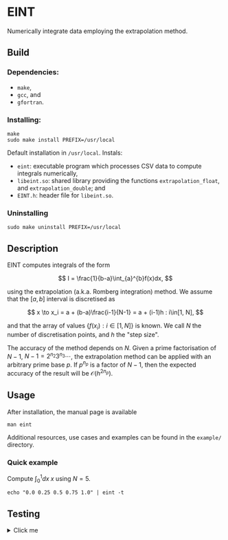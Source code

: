 # EINT

Numerically integrate data employing the extrapolation method.

## Build

### Dependencies:
- ``make``,
- ``gcc``, and
- ``gfortran``.

### Installing:
```
make
sudo make install PREFIX=/usr/local
```
Default installation in ``/usr/local``. Instals:
- ``eint``: executable program which processes CSV data to compute integrals numerically,
- ``libeint.so``: shared library providing the functions ``extrapolation_float``, and ``extrapolation_double``; and
- ``EINT.h``: header file for ``libeint.so``.
### Uninstalling
```
sudo make uninstall PREFIX=/usr/local
```

## Description

EINT computes integrals of the form

$$
I = \frac{1}{b-a}\int_{a}^{b}f(x)dx,
$$

using the extrapolation (a.k.a. Romberg integration) method. We assume that the $[a, b]$ interval is discretised as

$$
x \to x_i = a + (b-a)\frac{i-1}{N-1} = a + (i-1)h : i\in[1, N],
$$

and that the array of values $\{f(x_i): i\in[1, N]\}$ is known. We call $N$ the number of discretisation points, and $h$ the "step size".

The accuracy of the method depends on $N$. Given a prime factorisation of $N-1$, $N-1 = 2^{n_2}3^{n_3}\cdots$, the extrapolation method can be applied with an arbitrary prime base $p$. If $p^{n_p}$ is a factor of $N-1$, then the expected accuracy of the result will be $\mathcal{O}(h^{2n_p})$.

## Usage

After installation, the manual page is available

```
man eint
```

Additional resources, use cases and examples can be found in the ``example/`` directory.

### Quick example

Compute $\int_0^1 dx\; x$ using $N = 5$.
```
echo "0.0 0.25 0.5 0.75 1.0" | eint -t
```

## Testing

<details>
<summary>Click me</summary>

### Dependencies:

- ``make``,
- ``gcc``,
- ``gfortran``,
- ``fypp``,
- ``valgrind``,
- ``gcov``,
- ``lcov``, and
- ``genhtml``.

Updating the source code:
```
fypp src/EINT_Core.fypp src/EINT_Core.F90
fypp src/Prime_Factors.fypp src/Prime_Factors.F90
```

Testing:
```
make test
```

``LCOV`` report:
```
firefox test/report/index.html
```

``valgrind`` runs (serial and parallel):
```
code test/report/valgrind_s_run.log
code test/report/valgrind_p_run.log
```
</details>
